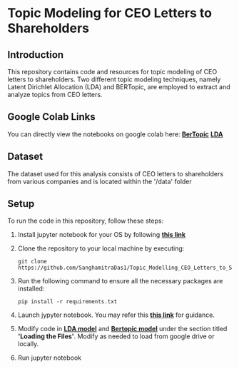# Topic Modeling for CEO Letters to Shareholders

## Introduction
This repository contains code and resources for topic modeling of CEO letters to shareholders. Two different topic modeling techniques, namely Latent Dirichlet Allocation (LDA) and BERTopic, are employed to extract and analyze topics from CEO letters.

## Google Colab Links

You can directly view the notebooks on google colab here: [**BerTopic**](https://drive.google.com/file/d/1mgvuW8gKeQ9xllObjcua9h0yHQeb_WDQ/view?usp=drive_link) [**LDA**](https://drive.google.com/file/d/1c9cTW5UpKm7b6mzmVHFkWjqVxJihwvS0/view?usp=drive_link)

## Dataset
The dataset used for this analysis consists of CEO letters to shareholders from various companies and is located within the '/data' folder

## Setup
To run the code in this repository, follow these steps:

1. Install jupyter notebook for your OS by following [**this link**](https://jupyter.org/install)

2. Clone the repository to your local machine by executing:
   ```
   git clone https://github.com/SanghamitraDas1/Topic_Modelling_CEO_Letters_to_Shareholders.git
   ```
3. Run the following command to ensure all the necessary packages are installed:
   ```
   pip install -r requirements.txt
   ```

4. Launch jypyter notebook. You may refer this [**this link**](https://docs.jupyter.org/en/latest/running.html) for guidance.

5. Modify code in [**LDA model**](https://github.com/SanghamitraDas1/Topic_Modelling_CEO_Letters_to_Shareholders/blob/main/LDA_Topic_Modelling.ipynb) and [**Bertopic model**](https://github.com/SanghamitraDas1/Topic_Modelling_CEO_Letters_to_Shareholders/blob/main/Bertopic_Topic_Modelling.ipynb) under the section titled **'Loading the Files'**. Modify as needed to load from google drive or locally.

6. Run jupyter notebook






